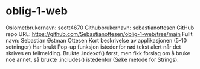 # oblig-1-web
Oslometbrukernavn: seott4670
Githubbrukernavn: sebastianottesen
GitHub repo URL: https://github.com/Sebastianottesen/oblig-1-web/tree/main
Fullt navn: Sebastian Østman Ottesen
Kort beskrivelse av applikasjonen (5-10 setninger)
Har brukt Pop-up funksjon istedenfor rød tekst alert når det skrives en feilmelding. 
Brukte .indexof() først, men fikk forslag om å bruke noe annet, så brukte .includes() istedenfor (Søke metode for Strings). 
